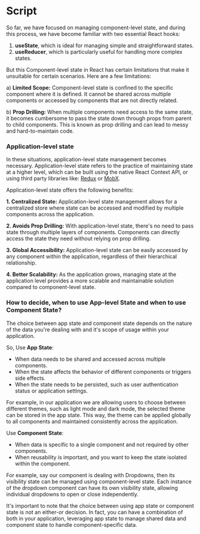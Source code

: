 # Script
So far, we have focused on managing component-level state, and during this process, we have become familiar with two essential React hooks:

1. **useState**, which is ideal for managing simple and straightforward states.
2. **useReducer**, which is particularly useful for handling more complex states.
   
But this Component-level state in React has certain limitations that make it unsuitable for certain scenarios. Here are a few limitations:

a) **Limited Scope:** Component-level state is confined to the specific component where it is defined. It cannot be shared across multiple components or accessed by components that are not directly related.

b) **Prop Drilling:** When multiple components need access to the same state, it becomes cumbersome to pass the state down through props from parent to child components. This is known as prop drilling and can lead to messy and hard-to-maintain code.

### Application-level state
In these situations, application-level state management becomes necessary. Application-level state refers to the practice of maintaining state at a higher level, which can be built using the native React Context API, or using third party libraries like: [Redux](https://redux.js.org/) or [MobX](https://mobx.js.org/).

Application-level state offers the following benefits:

**1. Centralized State:** Application-level state management allows for a centralized store where state can be accessed and modified by multiple components across the application.

**2. Avoids Prop Drilling:** With application-level state, there's no need to pass state through multiple layers of components. Components can directly access the state they need without relying on prop drilling.

**3. Global Accessibility:** Application-level state can be easily accessed by any component within the application, regardless of their hierarchical relationship.

**4. Better Scalability:** As the application grows, managing state at the application level provides a more scalable and maintainable solution compared to component-level state.


### How to decide, when to use App-level State and when to use Component State?
The choice between app state and component state depends on the nature of the data you're dealing with and it's scope of usage within your application.

So,
Use **App State**:

- When data needs to be shared and accessed across multiple components.
- When the state affects the behavior of different components or triggers side effects.
- When the state needs to be persisted, such as user authentication status or application settings.

For example, in our application we are allowing users to choose between different themes, such as light mode and dark mode, the selected theme can be stored in the app state. This way, the theme can be applied globally to all components and maintained consistently across the application.

Use **Component State**:

- When data is specific to a single component and not required by other components.
- When reusability is important, and you want to keep the state isolated within the component.

For example, say our component is dealing with Dropdowns, then its visibility state can be managed using component-level state. Each instance of the dropdown component can have its own visibility state, allowing individual dropdowns to open or close independently.

It's important to note that the choice  between using app state or component state is not an either-or decision. In fact, you can have a combination of both in your application, leveraging app state to manage shared data and component state to handle component-specific data.

